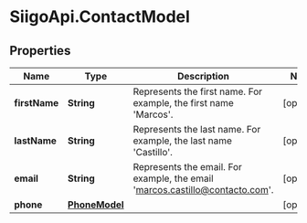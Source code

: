 # SiigoApi.ContactModel

## Properties

Name | Type | Description | Notes
------------ | ------------- | ------------- | -------------
**firstName** | **String** | Represents the first name.  For example, the first name &#39;Marcos&#39;. | [optional] 
**lastName** | **String** | Represents the last name.  For example, the last name &#39;Castillo&#39;. | [optional] 
**email** | **String** | Represents the email.  For example, the email &#39;marcos.castillo@contacto.com&#39;. | [optional] 
**phone** | [**PhoneModel**](PhoneModel.md) |  | [optional] 


